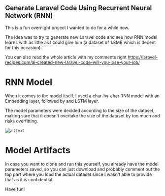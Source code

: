 ## Generate Laravel Code Using Recurrent Neural Network (RNN)

This is a fun overnight project I wanted to do for a while now. 

The idea was to try to generate new Laravel code and see how RNN model learns with as little as I could give him (a dataset of 1.8MB which is decent for this occasion).

You can also read the whole article with my comments right https://laravel-recipes.com/ai-created-new-laravel-code-will-you-lose-your-job/

# RNN Model

When it comes to the model itself, I used a char-by-char RNN model with an Embedding layer, followed by and LSTM layer.

The model parameters were decided according to the size of the dataset, making sure that it doesn't overtake the size of the dataset by too much and risks overfitting.

![alt text](https://laravel-recipes.com/wp-content/uploads/2020/04/RNN-Laravel-generation.png)

# Model Artifacts

In case you want to clone and run this yourself, you already have the model parameters saved, so you can just download and probably comment out the top part where you load the actual dataset since I wasn't able to provide that as it is confidential. 

Have fun!
